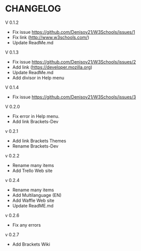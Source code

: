 CHANGELOG
=========

V 0.1.2

* Fix issue https://github.com/Denisov21/W3Schools/issues/1
* Fix link (http://www.w3schools.com/)
* Update ReadMe.md

V 0.1.3

* Fix issue https://github.com/Denisov21/W3Schools/issues/2
* Add link (https://developer.mozilla.org)
* Update ReadMe.md
* Add divisor in Help menu

V 0.1.4

* Fix issue https://github.com/Denisov21/W3Schools/issues/3

V 0.2.0

* Fix error in Help menu.
* Add link Brackets-Dev

v 0.2.1

* Add link Brackets Themes
* Rename Brackets-Dev

v 0.2.2

* Rename many items
* Add Trello Web site

v 0.2.4

* Rename many items
* Add Multilanguage (EN)
* Add Waffle Web site
* Update ReadME.md

v 0.2.6

* Fix any errors

v 0.2.7

* Add Brackets Wiki
